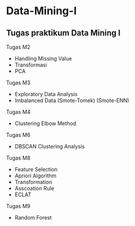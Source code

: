 # Data-Mining-I
## Tugas praktikum Data Mining I

Tugas M2
- Handling Missing Value
- Transformasi
- PCA

Tugas M3
- Exploratory Data Analysis
- Imbalanced Data (Smote-Tomek) (Smote-ENN)

Tugas M4
- Clustering Elbow Method

Tugas M6
- DBSCAN Clustering Analysis

Tugas M8
- Feature Selection
- Apriori Algorithm
- Transformation
- Asscoation Rule
- ECLAT

Tugas M9
- Random Forest

